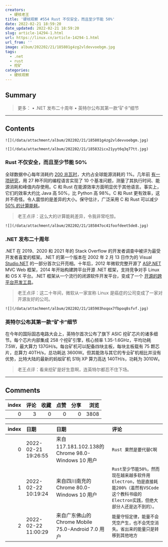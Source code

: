 ```yaml
---
creators:
  - 硬核老王
title: '硬核观察 #554 Rust 不仅安全，而且至少节能 50%'
date: 2022-02-21 18:59:20
date_updated: 2022-02-21 18:59:20
slug: article-14294-1.html
url: https://linux.cn/article-14294-1.html
url_from: ''
image: album/202202/21/185801g4zg2vldevvoebgm.jpg
tags:
  - .net
  - rust
  - 挖矿
categories:
  - 硬核观察
---
```


## Summary

> 更多： • .NET 发布二十周年 • 英特尔公布其第一款“矿卡”细节

***

<!-- more -->

## Contents

`![](/data/attachment/album/202202/21/185801g4zg2vldevvoebgm.jpg)`

`![](/data/attachment/album/202202/21/185832icx21yyt6q3q77tt.jpg)`

### Rust 不仅安全，而且至少节能 50%

全球数据中心每年消耗约 [200 兆瓦时](https://www.iea.org/data-and-statistics/charts/global-data-centre-energy-demand-by-data-centre-type-2010-2022)，大约占全球能源消耗的 1%。几年前 [有一项研究](https://greenlab.di.uminho.pt/wp-content/uploads/2017/10/sleFinal.pdf)，用 27 种不同的编程语言实现了 10 个基准问题，测量了其执行时间、能源消耗和峰值内存使用。C 和 Rust 在能源效率方面明显优于其他语言。事实上，它们的效率大约比 Java 高 50%，比 Python 高 98%。C 和 Rust 更有效率，这并不奇怪。令人震惊的是差异的大小。保守估计，广泛采用 C 和 Rust 可以减少 [50% 的计算能耗](https://aws.amazon.com/blogs/opensource/sustainability-with-rust/)。

> 
> 老王点评：这么大的计算能耗差异，令我非常吃惊。
> 
> 
> 

`![](/data/attachment/album/202202/21/185847oc41foofdeet5de8.jpg)`

### .NET 发布二十周年

.NET 在 2019、2020 和 2021 年的 Stack Overflow 的开发者调查中被评为最受开发者喜爱的框架。.NET 的第一个版本在 2002 年 2 月 13 日作为的 Visual [Studio.NET](http://studio.net/) 的一部分首次公开亮相。十年后，2012 年微软完整开源了 [ASP.NET](http://asp.net/) MVC Web 框架，2014 年开始构建跨平台开源 .NET 框架，支持竞争对手 Linux 和 OS X 平台。.NET 框架从一个流行的闭源软件开发平台，变成了一个 [开源的跨平台开发工具](https://devblogs.microsoft.com/dotnet/happy-20th-anniversary-net/)。

> 
> 老王点评：这二十年间，微软从一家宣称 Linux 是癌症的公司变成了一家对开源友好的公司。
> 
> 
> 

`![](/data/attachment/album/202202/21/185903hoqox7fbpoq8sfvf.jpg)`

### 英特尔公布其第一款“矿卡”细节

在今年的国际固态电路大会上，英特尔首次公布了旗下 ASIC 挖矿芯片的诸多细节。每个芯片内部集成 258 个挖矿引擎，核心频率 1.35-1.6GHz，平均功耗 7.5W，最大算力 137GH/s。每台矿机可以配备四块主板，每块主板载有 75 颗芯片，总算力 40TH/s，总功耗达 3600W。但其能效与其它的专业矿机相比并没有优势，比特大陆的最新的蚂蚁矿机 S19j XP 算力高达 140TH/s，功耗为 3010W。

> 
> 老王点评：看来挖矿是好生意啊，连英特尔都忍不住下场。
> 
> 
>

***

## Comments


|   index |   评论 |   收藏 |   点赞 |   分享 |   浏览 |
|--------:|-------:|-------:|-------:|-------:|-------:|
|       0 |      3 |      0 |      0 |      0 |   3808 |

|   index | 日期                | 日期                                               | 评论                                                                                                                                      |
|--------:|:--------------------|:---------------------------------------------------|:------------------------------------------------------------------------------------------------------------------------------------------|
|       0 | 2022-02-21 19:26:55 | 来自117.181.102.138的 Chrome 98.0-Windows 10 用户  | `Rust 果然是要代替C啊`                                                                                                                    |
|       1 | 2022-02-22 10:19:24 | 来自四川南充的 Chrome 80.0-Windows 10 用户         | `Rust至少节能50%，然而现在越来越多软件用Electron，怕是直接耗能200%（虽然有VSCode这个教科书级的Electron实践，但绝大部分人还是达不到的）。` |
|       2 | 2022-02-22 11:00:29 | 来自广东佛山的 Chrome Mobile 75.0-Android 7.0 用户 | `能量守恒定律，能量不会凭空产生，也不会凭空消失。省出来的能量只是转移到其他地方`                                                          |
